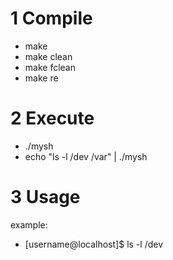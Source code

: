 # 1 Compile

*   make
*   make clean
*   make fclean
*   make re

# 2 Execute

*   ./mysh
*   echo "ls -l /dev /var" | ./mysh

# 3 Usage

example:
*   [username@localhost]$ ls -l /dev